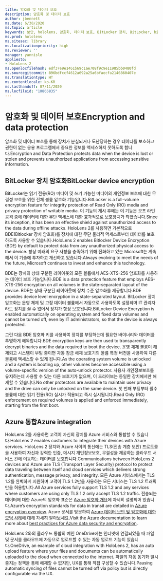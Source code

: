```yaml
---
title: 암호화 및 데이터 보호
description: 암호화 및 데이터 보호
author: jbennett
ms.date: 6/30/2020
ms.topic: article
keywords: 보안, hololens, 암호화, 데이터 보호, BitLocker 장치, BitLocker, bitlocker, bitlocker 암호화, azure 통합,
ms.prod: hololens
ms.sitesec: library
ms.localizationpriority: high
ms.reviewer: ''
manager: yannisle
appliesto:
- HoloLens 2
ms.openlocfilehash: edf37e9e1461b69c1ae708f9c9e11985bb0480fd
ms.sourcegitcommit: 896bdfccf4612a692a25a6bfaecfa2146860407e
ms.translationtype: HT
ms.contentlocale: ko-KR
ms.lasthandoff: 07/11/2020
ms.locfileid: "10865835"
---
```

# <span data-ttu-id="ddd6d-104">암호화 및 데이터 보호</span><span class="sxs-lookup"><span data-stu-id="ddd6d-104">Encryption and data protection</span></span>

<span data-ttu-id="ddd6d-105">암호화 및 데이터 보호를 통해 장치가 분실되거나 도난당하는 경우 데이터를 보호하고 권한이 없는 응용 프로그램에서 중요한 정보를 액세스하지 못하도록 합니다.</span><span class="sxs-lookup"><span data-stu-id="ddd6d-105">Encryption and Data Protection protects data when the device is lost or stolen and prevents unauthorized applications from accessing sensitive information.</span></span>

## <span data-ttu-id="ddd6d-106">BitLocker 장치 암호화</span><span class="sxs-lookup"><span data-stu-id="ddd6d-106">BitLocker device encryption</span></span>

<span data-ttu-id="ddd6d-107">BitLocker는 읽기 전용(RO) 미디어 및 쓰기 가능한 미디어의 개인정보 보호에 대한 무결성 보호를 위한 전체 볼륨 암호화 기능입니다.</span><span class="sxs-lookup"><span data-stu-id="ddd6d-107">BitLocker is a full-volume encryption feature for integrity protection of Read Only (RO) media and privacy protection of writable media.</span></span>  <span data-ttu-id="ddd6d-108">이 기능의 개시 후에는 이 기능은 오프 라인 공격 중에 데이터에 대한 무단 액세스에 대한 효과적으로 보호장치가 되었습니다.</span><span class="sxs-lookup"><span data-stu-id="ddd6d-108">Since its inception, it has been an effective shield against unauthorized access to the data during offline attacks.</span></span> <span data-ttu-id="ddd6d-109">HoloLens 2를 사용하면 기본적으로 BDE(Bitlocker 장치 암호화)를 장치에 대한 무단 물리적 액세스로부터 데이터를 보호하도록 사용할 수 있습니다.</span><span class="sxs-lookup"><span data-stu-id="ddd6d-109">HoloLens 2 enables Bitlocker Device Encryption (BDE) by default to protect data from any unauthorized physical access to the device.</span></span> <span data-ttu-id="ddd6d-110">항상 미래의 요구 사항을 충족하기 위해 진화하고 있는 Microsoft는 계속해서 이 기술에 투자하고 개선하고 있습니다.</span><span class="sxs-lookup"><span data-stu-id="ddd6d-110">Always evolving to meet the needs of the future, Microsoft continues to invest and enhance this technology.</span></span>

<span data-ttu-id="ddd6d-111">BDE는 장치의 상태 구분된 레이아웃의 모든 볼륨에서 AES-XTS-256 암호화를 사용하는 데이터 보호 기능입니다.</span><span class="sxs-lookup"><span data-stu-id="ddd6d-111">BDE is a data protection feature that employs AES-XTS-256 encryption on all volumes in the state-separated layout of the device.</span></span> <span data-ttu-id="ddd6d-112">BDE는 상태 구분된 레이아웃에 장치 수준 암호화를 제공합니다.</span><span class="sxs-lookup"><span data-stu-id="ddd6d-112">BDE provides device level encryption in a state-separated layout.</span></span> <span data-ttu-id="ddd6d-113">BitLocker 장치 암호화는 운영 체제 및 고정 데이터 볼륨에서 자동으로 사용하도록 설정되며 IT 관리자라도 장치를 끌 수 없어서 장치가 항상 보호됩니다.</span><span class="sxs-lookup"><span data-stu-id="ddd6d-113">BitLocker Device Encryption is enabled automatically on operating system and fixed data volumes and cannot be turned off, even by IT administrators, so that the device is always protected.</span></span>

<span data-ttu-id="ddd6d-114">그런 다음 BDE 암호화 키를 사용하여 장치를 부팅하는데 필요한 바이너리와 데이터를 투명하게 해독합니다.</span><span class="sxs-lookup"><span data-stu-id="ddd6d-114">BDE encryption keys are then used to transparently decrypt binaries and the data required to boot the device.</span></span> <span data-ttu-id="ddd6d-115">운영 체제 볼륨이 해제되고 시스템이 부팅 중이면 자동 잠금 해제 보호기의 볼륨 특정 버전을 사용하여 다른 볼륨에 액세스할 수 있게 됩니다.</span><span class="sxs-lookup"><span data-stu-id="ddd6d-115">As the operating system volume is unlocked and a system is booting up, other volumes become accessible using a volume-specific version of the auto-unlock protector.</span></span> <span data-ttu-id="ddd6d-116">사용자 개인정보보호를 유지하는데 사용할 수 있는 다른 보호기가 없으며, 이 드라이브는 동일한 장치에서만 해제할 수 있습니다.</span><span class="sxs-lookup"><span data-stu-id="ddd6d-116">No other protectors are available to maintain user privacy and the drive can only be unlocked on the same device.</span></span> <span data-ttu-id="ddd6d-117">첫 번째 부팅부터 필수 볼륨에 대한 읽기 전용(RO) 실시가 적용되고 즉시 실시됩니다.</span><span class="sxs-lookup"><span data-stu-id="ddd6d-117">Read Only (RO) enforcement on required volumes is applied and enforced immediately, starting from the first boot.</span></span>

## <span data-ttu-id="ddd6d-118">Azure 통합</span><span class="sxs-lookup"><span data-stu-id="ddd6d-118">Azure integration</span></span> 

<span data-ttu-id="ddd6d-119">HoloLens 2를 사용하면 고객이 자신의 장치를 Azure 서비스와 통합할 수 있습니다.</span><span class="sxs-lookup"><span data-stu-id="ddd6d-119">HoloLens 2 enables customers to integrate their devices with Azure services.</span></span> <span data-ttu-id="ddd6d-120">HoloLens 2 장치와 Azure 사이의 통신에는 TLS(전송 계층 보안) 프로토콜을 사용하여 자신과 강력한 인증, 메시지 개인정보보호, 무결성을 제공하는 클라우드 서비스 간에 이동하는 데이터를 보호합니다.</span><span class="sxs-lookup"><span data-stu-id="ddd6d-120">Communications between HoloLens 2 devices and Azure use TLS (Transport Layer Security) protocol to protect data traveling between itself and cloud services which delivers strong authentication, message privacy, and integrity.</span></span> <span data-ttu-id="ddd6d-121">모든 Azure 서비스에서는 TLS 1.2를 완벽하게 지원하며 고객이 TLS 1.2만을 사용하는 모든 서비스는 TLS 1.2 트래픽만을 허용합니다.</span><span class="sxs-lookup"><span data-stu-id="ddd6d-121">All Azure services fully support TLS 1.2 and any services where customers are using only TLS 1.2 only accept TLS 1.2 traffic.</span></span> <span data-ttu-id="ddd6d-122">전송되는 데이터에 대한 Azure의 암호화 표준은 [Azure 암호화 개요](https://docs.microsoft.com/azure/security/fundamentals/encryption-overview)에 자세히 설명되어 있습니다.</span><span class="sxs-lookup"><span data-stu-id="ddd6d-122">Azure’s encryption standards for data in transit are detailed in [Azure encryption overview](https://docs.microsoft.com/azure/security/fundamentals/encryption-overview).</span></span> <span data-ttu-id="ddd6d-123">Azure 문서를 방문하여 [Azure 데이터 보안 및 암호화에 대한 모범 사례](https://docs.microsoft.com/azure/security/fundamentals/data-encryption-best-practices)에 대해 자세히 알아보세요.</span><span class="sxs-lookup"><span data-stu-id="ddd6d-123">Visit the Azure documentation to learn more about [best practices for Azure data security and encryption](https://docs.microsoft.com/azure/security/fundamentals/data-encryption-best-practices).</span></span> 

<span data-ttu-id="ddd6d-124">HoloLens 2와의 클라우드 통합의 예인 OneDrive에는 인터넷에 연결되었을 때 파일 및 문서를 클라우드에 자동으로 업로드할 수 있는 자동 업로드 기능이 있습니다.</span><span class="sxs-lookup"><span data-stu-id="ddd6d-124">OneDrive, an example of cloud integration with HoloLens 2, has an auto upload feature where your files and documents can be automatically uploaded to the cloud when connected to the internet.</span></span> <span data-ttu-id="ddd6d-125">파일의 자동 동기화 일시 중지는 정책을 통해 해제할 수 없지만, UX를 통해 직접 구성할 수 있습니다.</span><span class="sxs-lookup"><span data-stu-id="ddd6d-125">Pausing automatic syncing of files cannot be turned off via policy but is directly configurable via the UX.</span></span> 
